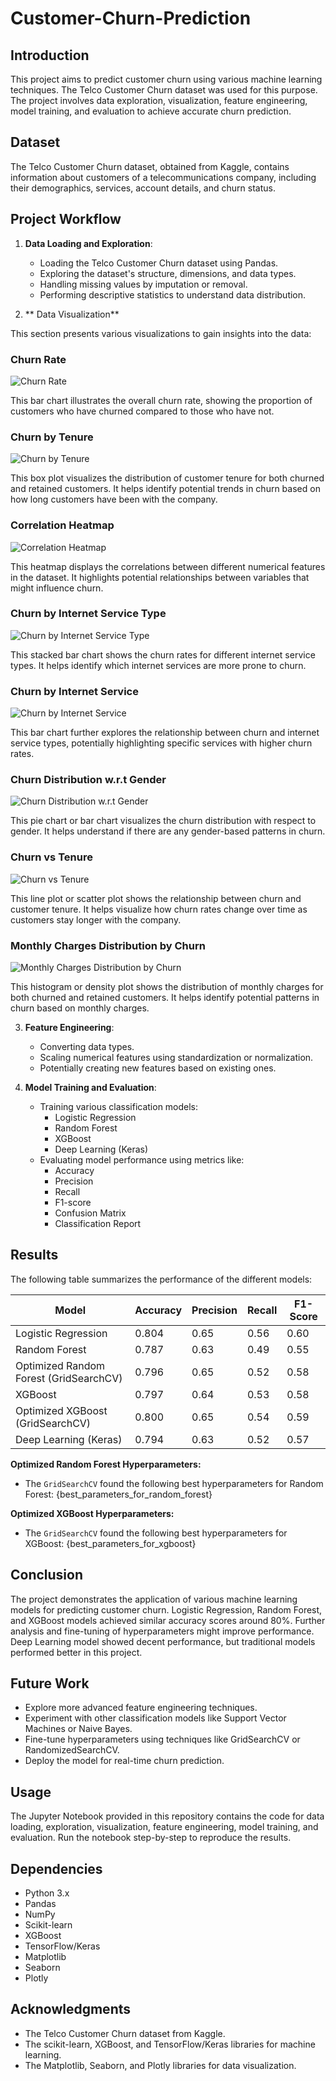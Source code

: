# Customer-Churn-Prediction

## Introduction

This project aims to predict customer churn using various machine learning techniques. The Telco Customer Churn dataset was used for this purpose. The project involves data exploration, visualization, feature engineering, model training, and evaluation to achieve accurate churn prediction.

## Dataset

The Telco Customer Churn dataset, obtained from Kaggle, contains information about customers of a telecommunications company, including their demographics, services, account details, and churn status.

## Project Workflow

1. **Data Loading and Exploration**:
   - Loading the Telco Customer Churn dataset using Pandas.
   - Exploring the dataset's structure, dimensions, and data types.
   - Handling missing values by imputation or removal.
   - Performing descriptive statistics to understand data distribution.

2. ** Data Visualization**

This section presents various visualizations to gain insights into the data:

### Churn Rate

![Churn Rate](images/churn_rate.png)

This bar chart illustrates the overall churn rate, showing the proportion of customers who have churned compared to those who have not.

### Churn by Tenure

![Churn by Tenure](images/box_plot-churn_by_tenure.png)

This box plot visualizes the distribution of customer tenure for both churned and retained customers. It helps identify potential trends in churn based on how long customers have been with the company.

### Correlation Heatmap

![Correlation Heatmap](images/correlation_heatmap.png)

This heatmap displays the correlations between different numerical features in the dataset. It highlights potential relationships between variables that might influence churn.

### Churn by Internet Service Type

![Churn by Internet Service Type](images/churn_by_internet_service_type.png)

This stacked bar chart shows the churn rates for different internet service types. It helps identify which internet services are more prone to churn.

### Churn by Internet Service

![Churn by Internet Service](images/churn_by_internet_service.png)

This bar chart further explores the relationship between churn and internet service types, potentially highlighting specific services with higher churn rates.

### Churn Distribution w.r.t Gender

![Churn Distribution w.r.t Gender](images/churn_distribution_wrt_gender.png)

This pie chart or bar chart visualizes the churn distribution with respect to gender. It helps understand if there are any gender-based patterns in churn.

### Churn vs Tenure

![Churn vs Tenure](images/churn_vs_tenure.png)

This line plot or scatter plot shows the relationship between churn and customer tenure. It helps visualize how churn rates change over time as customers stay longer with the company.


### Monthly Charges Distribution by Churn

![Monthly Charges Distribution by Churn](images/monthly_charges_distribution_by_churn.png)

This histogram or density plot shows the distribution of monthly charges for both churned and retained customers. It helps identify potential patterns in churn based on monthly charges.

3. **Feature Engineering**:
   - Converting data types.
   - Scaling numerical features using standardization or normalization.
   - Potentially creating new features based on existing ones.

4. **Model Training and Evaluation**:
   - Training various classification models:
     - Logistic Regression
     - Random Forest
     - XGBoost
     - Deep Learning (Keras)
   - Evaluating model performance using metrics like:
     - Accuracy
     - Precision
     - Recall
     - F1-score
     - Confusion Matrix
     - Classification Report

## Results

The following table summarizes the performance of the different models:

| Model | Accuracy | Precision | Recall | F1-Score |
|---|---|---|---|---|
| Logistic Regression | 0.804 | 0.65 | 0.56 | 0.60 |
| Random Forest | 0.787 | 0.63 | 0.49 | 0.55 |
| Optimized Random Forest (GridSearchCV) | 0.796 | 0.65 | 0.52 | 0.58 |
| XGBoost | 0.797 | 0.64 | 0.53 | 0.58 |
| Optimized XGBoost (GridSearchCV) | 0.800 | 0.65 | 0.54 | 0.59 |
| Deep Learning (Keras) | 0.794 | 0.63 | 0.52 | 0.57 |

**Optimized Random Forest Hyperparameters:**
- The `GridSearchCV` found the following best hyperparameters for Random Forest: {best_parameters_for_random_forest}

**Optimized XGBoost Hyperparameters:**
- The `GridSearchCV` found the following best hyperparameters for XGBoost: {best_parameters_for_xgboost}

## Conclusion

The project demonstrates the application of various machine learning models for predicting customer churn. Logistic Regression, Random Forest, and XGBoost models achieved similar accuracy scores around 80%. Further analysis and fine-tuning of hyperparameters might improve performance. Deep Learning model showed decent performance, but traditional models performed better in this project.

## Future Work

- Explore more advanced feature engineering techniques.
- Experiment with other classification models like Support Vector Machines or Naive Bayes.
- Fine-tune hyperparameters using techniques like GridSearchCV or RandomizedSearchCV.
- Deploy the model for real-time churn prediction.

## Usage

The Jupyter Notebook provided in this repository contains the code for data loading, exploration, visualization, feature engineering, model training, and evaluation. Run the notebook step-by-step to reproduce the results.

## Dependencies

- Python 3.x
- Pandas
- NumPy
- Scikit-learn
- XGBoost
- TensorFlow/Keras
- Matplotlib
- Seaborn
- Plotly

## Acknowledgments

- The Telco Customer Churn dataset from Kaggle.
- The scikit-learn, XGBoost, and TensorFlow/Keras libraries for machine learning.
- The Matplotlib, Seaborn, and Plotly libraries for data visualization.

